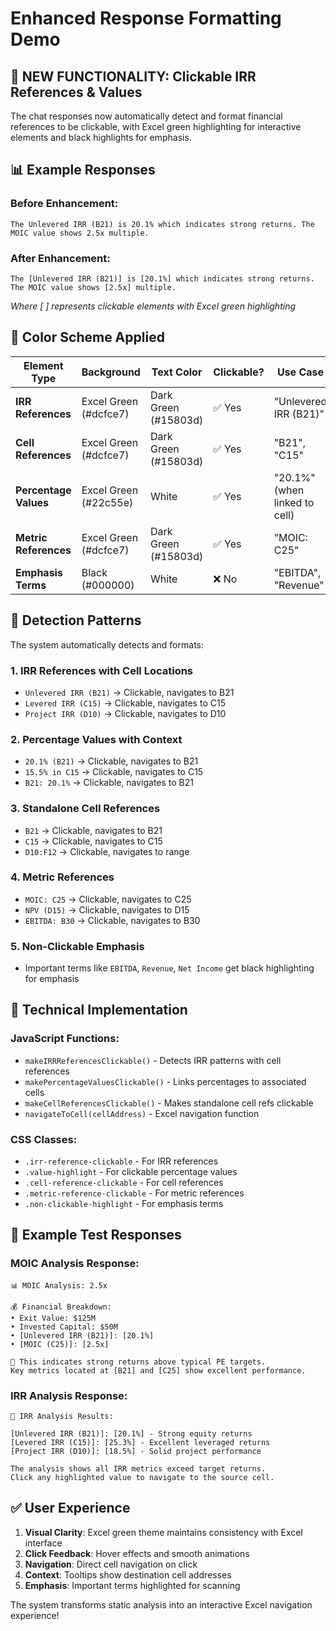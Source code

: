 # Enhanced Response Formatting Demo

## 🎯 **NEW FUNCTIONALITY**: Clickable IRR References & Values

The chat responses now automatically detect and format financial references to be clickable, with Excel green highlighting for interactive elements and black highlights for emphasis.

## 📊 **Example Responses**

### **Before Enhancement:**
```
The Unlevered IRR (B21) is 20.1% which indicates strong returns. The MOIC value shows 2.5x multiple.
```

### **After Enhancement:**
```
The [Unlevered IRR (B21)] is [20.1%] which indicates strong returns. The MOIC value shows [2.5x] multiple.
```
*Where [ ] represents clickable elements with Excel green highlighting*

## 🎨 **Color Scheme Applied**

| Element Type | Background | Text Color | Clickable? | Use Case |
|--------------|------------|------------|------------|----------|
| **IRR References** | Excel Green (#dcfce7) | Dark Green (#15803d) | ✅ Yes | "Unlevered IRR (B21)" |
| **Cell References** | Excel Green (#dcfce7) | Dark Green (#15803d) | ✅ Yes | "B21", "C15" |
| **Percentage Values** | Excel Green (#22c55e) | White | ✅ Yes | "20.1%" (when linked to cell) |
| **Metric References** | Excel Green (#dcfce7) | Dark Green (#15803d) | ✅ Yes | "MOIC: C25" |
| **Emphasis Terms** | Black (#000000) | White | ❌ No | "EBITDA", "Revenue" |

## 🚀 **Detection Patterns**

The system automatically detects and formats:

### **1. IRR References with Cell Locations**
- `Unlevered IRR (B21)` → Clickable, navigates to B21
- `Levered IRR (C15)` → Clickable, navigates to C15
- `Project IRR (D10)` → Clickable, navigates to D10

### **2. Percentage Values with Context**
- `20.1% (B21)` → Clickable, navigates to B21
- `15.5% in C15` → Clickable, navigates to C15
- `B21: 20.1%` → Clickable, navigates to B21

### **3. Standalone Cell References**
- `B21` → Clickable, navigates to B21
- `C15` → Clickable, navigates to C15
- `D10:F12` → Clickable, navigates to range

### **4. Metric References**
- `MOIC: C25` → Clickable, navigates to C25
- `NPV (D15)` → Clickable, navigates to D15
- `EBITDA: B30` → Clickable, navigates to B30

### **5. Non-Clickable Emphasis**
- Important terms like `EBITDA`, `Revenue`, `Net Income` get black highlighting for emphasis

## 🔧 **Technical Implementation**

### **JavaScript Functions:**
- `makeIRRReferencesClickable()` - Detects IRR patterns with cell references
- `makePercentageValuesClickable()` - Links percentages to associated cells
- `makeCellReferencesClickable()` - Makes standalone cell refs clickable
- `navigateToCell(cellAddress)` - Excel navigation function

### **CSS Classes:**
- `.irr-reference-clickable` - For IRR references
- `.value-highlight` - For clickable percentage values
- `.cell-reference-clickable` - For cell references
- `.metric-reference-clickable` - For metric references  
- `.non-clickable-highlight` - For emphasis terms

## 🎯 **Example Test Responses**

### **MOIC Analysis Response:**
```
📊 MOIC Analysis: 2.5x

💰 Financial Breakdown:
• Exit Value: $125M
• Invested Capital: $50M  
• [Unlevered IRR (B21)]: [20.1%]
• [MOIC (C25)]: [2.5x]

🚀 This indicates strong returns above typical PE targets.
Key metrics located at [B21] and [C25] show excellent performance.
```

### **IRR Analysis Response:**
```
🎯 IRR Analysis Results:

[Unlevered IRR (B21)]: [20.1%] - Strong equity returns
[Levered IRR (C15)]: [25.3%] - Excellent leveraged returns  
[Project IRR (D10)]: [18.5%] - Solid project performance

The analysis shows all IRR metrics exceed target returns.
Click any highlighted value to navigate to the source cell.
```

## ✅ **User Experience**

1. **Visual Clarity**: Excel green theme maintains consistency with Excel interface
2. **Click Feedback**: Hover effects and smooth animations
3. **Navigation**: Direct cell navigation on click
4. **Context**: Tooltips show destination cell addresses
5. **Emphasis**: Important terms highlighted for scanning

The system transforms static analysis into an interactive Excel navigation experience!